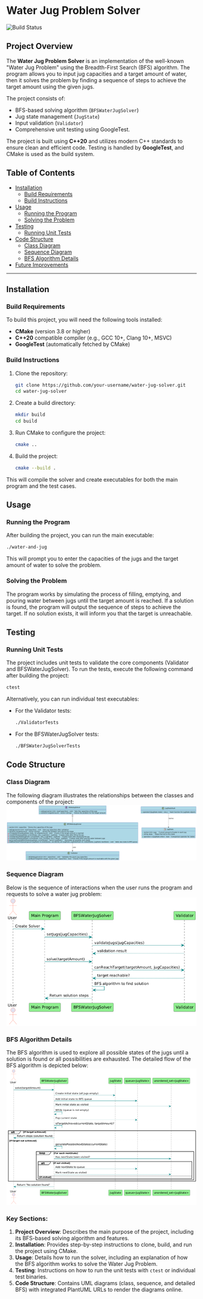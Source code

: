 # Water Jug Problem Solver

![Build Status](https://github.com/ghost000/water-and-jug/actions/workflows/build.yml/badge.svg)

## Project Overview

The **Water Jug Problem Solver** is an implementation of the well-known "Water Jug Problem" using the Breadth-First Search (BFS) algorithm. The program allows you to input jug capacities and a target amount of water, then it solves the problem by finding a sequence of steps to achieve the target amount using the given jugs. 

The project consists of:
- BFS-based solving algorithm (`BFSWaterJugSolver`)
- Jug state management (`JugState`)
- Input validation (`Validator`)
- Comprehensive unit testing using GoogleTest.

The project is built using **C++20** and utilizes modern C++ standards to ensure clean and efficient code. Testing is handled by **GoogleTest**, and CMake is used as the build system.

## Table of Contents

- [Installation](#installation)
  - [Build Requirements](#build-requirements)
  - [Build Instructions](#build-instructions)
- [Usage](#usage)
  - [Running the Program](#running-the-program)
  - [Solving the Problem](#solving-the-problem)
- [Testing](#testing)
  - [Running Unit Tests](#running-unit-tests)
- [Code Structure](#code-structure)
  - [Class Diagram](#class-diagram)
  - [Sequence Diagram](#sequence-diagram)
  - [BFS Algorithm Details](#bfs-algorithm-details)
- [Future Improvements](#future-improvements)

---

## Installation

### Build Requirements

To build this project, you will need the following tools installed:

- **CMake** (version 3.8 or higher)
- **C++20** compatible compiler (e.g., GCC 10+, Clang 10+, MSVC)
- **GoogleTest** (automatically fetched by CMake)

### Build Instructions

1. Clone the repository:
   ```bash
   git clone https://github.com/your-username/water-jug-solver.git
   cd water-jug-solver 
   ```
2. Create a build directory:
   ```bash 
   mkdir build
   cd build
   ```
3. Run CMake to configure the project:
   ```bash 
   cmake ..
   ```
4. Build the project:
   ```bash 
   cmake --build .
   ```
 This will compile the solver and create executables for both the main program and the test cases.

## Usage

### Running the Program
After building the project, you can run the main executable:
   ```bash 
   ./water-and-jug
   ```

This will prompt you to enter the capacities of the jugs and the target amount of water to solve the problem.

### Solving the Problem
The program works by simulating the process of filling, emptying, and pouring water between jugs until the target amount is reached. If a solution is found, the program will output the sequence of steps to achieve the target. If no solution exists, it will inform you that the target is unreachable.

## Testing

### Running Unit Tests

The project includes unit tests to validate the core components (Validator and BFSWaterJugSolver). 
To run the tests, execute the following command after building the project:
   ```bash 
   ctest
   ```
Alternatively, you can run individual test executables:
- For the Validator tests:
   ```bash 
   ./ValidatorTests
   ```
- For the BFSWaterJugSolver tests:
   ```bash 
   ./BFSWaterJugSolverTests
   ```


## Code Structure

### Class Diagram
The following diagram illustrates the relationships between the classes and components of the project:
![alt text](./diagrams/classDiagram.png "Class Diagram")

### Sequence Diagram
Below is the sequence of interactions when the user runs the program and requests to solve a water jug problem:
![alt text](./diagrams/sequenceDiagram.png "Sequence Diagram")

### BFS Algorithm Details
The BFS algorithm is used to explore all possible states of the jugs until a solution is found or all possibilities are exhausted. The detailed flow of the BFS algorithm is depicted below:
![alt text](./diagrams/detailedOperationOfBFSAlgorithm.png "BFS Algorithm Detailed Sequence Diagram")

### Key Sections:
1. **Project Overview**: Describes the main purpose of the project, including its BFS-based solving algorithm and features.
2. **Installation**: Provides step-by-step instructions to clone, build, and run the project using CMake.
3. **Usage**: Details how to run the solver, including an explanation of how the BFS algorithm works to solve the Water Jug Problem.
4. **Testing**: Instructions on how to run the unit tests with `ctest` or individual test binaries.
5. **Code Structure**: Contains UML diagrams (class, sequence, and detailed BFS) with integrated PlantUML URLs to render the diagrams online.